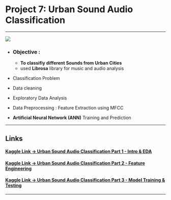 # Project 7: Urban Sound Audio Classification

---

<img src="https://github.com/SidSolanki28/Sid_Portfolio/raw/master/images/sound-effects-packs.jpg">

- ### Objective : 

  - **To classifiy different Sounds from Urban Cities**
  - used **Librosa** library for music and audio analysis
  
- Classification Problem
- Data cleaning
- Exploratory Data Analysis
- Data Preprocessing : Feature Extraction using MFCC
- **Artificial Neural Network (ANN)** Training and Prediction

---
## Links

#### [Kaggle Link -> Urban Sound Audio Classification Part 1 -  Intro & EDA](https://www.kaggle.com/sidsolanki/urban-sound-audio-classification-part-1)

#### [Kaggle Link -> Urban Sound Audio Classification Part 2 - Feature Engineering](https://www.kaggle.com/sidsolanki/urban-sound-audio-classification-part-2)

#### [Kaggle Link -> Urban Sound Audio Classification Part 3 - Model Training & Testing](https://www.kaggle.com/sidsolanki/audio-classification-part-3)

---
